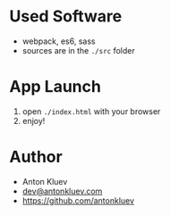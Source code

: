 
# Used Software
- webpack, es6, sass
- sources are in the `./src` folder

# App Launch
1. open `./index.html` with your browser
2. enjoy!

# Author
- Anton Kluev
- dev@antonkluev.com
- https://github.com/antonkluev
